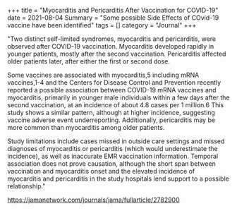 +++
title = "Myocarditis and Pericarditis After Vaccination for COVID-19"
date = 2021-08-04
Summary = "Some possible Side Effects of COvid-19 vaccine have been identified"
tags = []
category = "Journal"
+++

"Two distinct self-limited syndromes, myocarditis and pericarditis, were observed after COVID-19 vaccination. Myocarditis developed rapidly in younger patients, mostly after the second vaccination. Pericarditis affected older patients later, after either the first or second dose.

Some vaccines are associated with myocarditis,5 including mRNA vaccines,1-4 and the Centers for Disease Control and Prevention recently reported a possible association between COVID-19 mRNA vaccines and myocarditis, primarily in younger male individuals within a few days after the second vaccination, at an incidence of about 4.8 cases per 1 million.6 This study shows a similar pattern, although at higher incidence, suggesting vaccine adverse event underreporting. Additionally, pericarditis may be more common than myocarditis among older patients.

Study limitations include cases missed in outside care settings and missed diagnoses of myocarditis or pericarditis (which would underestimate the incidence), as well as inaccurate EMR vaccination information. Temporal association does not prove causation, although the short span between vaccination and myocarditis onset and the elevated incidence of myocarditis and pericarditis in the study hospitals lend support to a possible relationship."

https://jamanetwork.com/journals/jama/fullarticle/2782900
